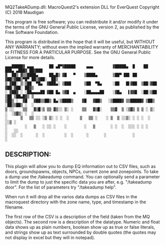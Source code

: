 MQ2TakeADump.dll: MacroQuest2's extension DLL for EverQuest
Copyright (C) 2018 Maudigan

This program is free software; you can redistribute it and/or modify it under the terms of
the GNU General Public License, version 2, as published by the Free Software Foundation.

This program is distributed in the hope that it will be useful, but WITHOUT ANY WARRANTY;
without even the implied warranty of MERCHANTABILITY or FITNESS FOR A PARTICULAR PURPOSE.
See the GNU General Public License for more details.
	
	
	▄▄▄█████▓ ▄▄▄       ██ ▄█▀▓█████     ▄▄▄         ▓█████▄  █    ██  ███▄ ▄███▓ ██▓███
	▓  ██▒ ▓▒▒████▄     ██▄█▒ ▓█   ▀    ▒████▄       ▒██▀ ██▌ ██  ▓██▒▓██▒▀█▀ ██▒▓██░  ██▒
	▒ ▓██░ ▒░▒██  ▀█▄  ▓███▄░ ▒███      ▒██  ▀█▄     ░██   █▌▓██  ▒██░▓██    ▓██░▓██░ ██▓▒	
	░ ▓██▓ ░ ░██▄▄▄▄██ ▓██ █▄ ▒▓█  ▄    ░██▄▄▄▄██    ░▓█▄   ▌▓▓█  ░██░▒██    ▒██ ▒██▄█▓▒ ▒
	▒██▒ ░  ▓█   ▓██▒▒██▒ █▄░▒████▒    ▓█   ▓██▒   ░▒████▓ ▒▒█████▓ ▒██▒   ░██▒▒██▒ ░  ░
	▒ ░░    ▒▒   ▓▒█░▒ ▒▒ ▓▒░░ ▒░ ░    ▒▒   ▓▒█░    ▒▒▓  ▒ ░▒▓▒ ▒ ▒ ░ ▒░   ░  ░▒▓▒░ ░  ░
	░      ▒   ▒▒ ░░ ░▒ ▒░ ░ ░  ░     ▒   ▒▒ ░    ░ ▒  ▒ ░░▒░ ░ ░ ░  ░      ░░▒ ░
	░        ░   ▒   ░ ░░ ░    ░        ░   ▒       ░ ░  ░  ░░░ ░ ░ ░      ░   ░░
	░  ░░  ░      ░  ░         ░  ░      ░       ░            ░
	░
	

DESCRIPTION:
-----------------------------------------------------------------------------------------
This plugin will allow you to dump EQ information out to CSV files, such as doors,
groundspawns, objects, NPCs, current zone and zonepoints. To take a dump use the
/takeadump command. You can optionally send a parameter to limit the dump to just
the specific data you are after, e.g. "/takeadump door". For the list of parameters
try "/takeadump help".

When run it will drop all the varios data dumps as CSV files in the macroquest
directory with the zone name, type, and timestamp in the filename.

The first row of the CSV is a description of the field (taken from the MQ objects).
The second row is a description of the datatype. Numeric and float data shows up as
plain numbers, boolean show up as true or false literals, and strings show up
as text surrounded by double quotes (the quotes may not display in excel but they will
in notepad).
